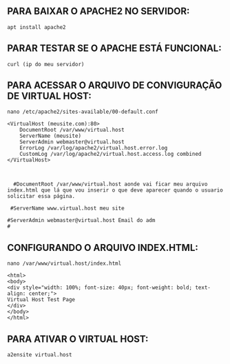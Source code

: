  

## PARA BAIXAR O APACHE2 NO SERVIDOR:

```
apt install apache2
```

## PARAR TESTAR SE O APACHE ESTÁ FUNCIONAL:

```
curl (ip do meu servidor)
```

## PARA ACESSAR O ARQUIVO DE CONVIGURAÇÃO DE VIRTUAL HOST:

```
nano /etc/apache2/sites-available/00-default.conf

<VirtualHost (meusite.com):80>
    DocumentRoot /var/www/virtual.host
    ServerName (meusite)
    ServerAdmin webmaster@virtual.host
    ErrorLog /var/log/apache2/virtual.host.error.log
    CustomLog /var/log/apache2/virtual.host.access.log combined
</VirtualHost>



  #DocumentRoot /var/www/virtual.host aonde vai ficar meu arquivo index.html que lá que vou inserir o que deve aparecer quando o usuario solicitar essa página.

 #ServerName www.virtual.host meu site

#ServerAdmin webmaster@virtual.host Email do adm
#
```


## CONFIGURANDO O ARQUIVO INDEX.HTML:

```
nano /var/www/virtual.host/index.html

<html>
<body>
<div style="width: 100%; font-size: 40px; font-weight: bold; text-align: center;">
Virtual Host Test Page
</div>
</body>
</html>
```



## PARA ATIVAR O VIRTUAL HOST:

```
a2ensite virtual.host
```